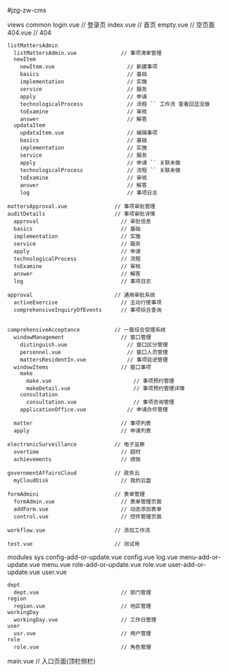 #jzg-zw-cms

views
  common
    login.vue                         // 登录页
    index.vue                         // 首页
    empty.vue                         // 空页面
    404.vue                           // 404

    listMattersAdmin
      listMattersAdmin.vue              // 事项清单管理
      newItem
        newItem.vue                       // 新建事项
        basics                            // 基础
        implementation                    // 实施
        service                           // 服务
        apply                             // 申请
        technologicalProcess              // 流程 `` 工作流 查看回显没做
        toExamine                         // 审核
        answer                            // 解答
      updataItem
        updataItem.vue                    // 编辑事项
        basics                            // 基础
        implementation                    // 实施
        service                           // 服务
        apply                             // 申请 `` 关联未做
        technologicalProcess              // 流程 `` 关联未做
        toExamine                         // 审核 
        answer                            // 解答
        log                               // 事项日志

    mattersApproval.vue               // 事项审批管理
    auditDetails                      // 事项审批详情
      approval                          // 审批信息
      basics                            // 基础
      implementation                    // 实施
      service                           // 服务
      apply                             // 申请
      technologicalProcess              // 流程
      toExamine                         // 审核
      answer                            // 解答
      log                               // 事项日志

    approval                          // 通用审批系统
      activeExercise                    // 主动行使事项
      comprehensiveInquiryOfEvents      // 事项综合查询


    comprehensiveAcceptance           // 一窗综合受理系统
      windowManagement                  // 窗口管理
        distinguish.vue                   // 窗口区分管理
        personnel.vue                     // 窗口人员管理
        mattersResidentIn.vue             // 事项驻进管理
      windowItems                       // 窗口事项
        make
          make.vue                          // 事项预约管理
          makeDetail.vue                    // 事项预约管理详情
        consultation
          consultation.vue                  // 事项咨询管理
        applicationOffice.vue             // 申请办件管理

      matter                            // 事项列表
      apply                             // 申请列表

    electronicSurveillance            // 电子监察
      overtime                          // 超时
      achievements                      // 绩效

    governmentAffairsCloud            // 政务云
      myCloudDisk                       // 我的云盘

    formAdmini                        // 表单管理
      formAdmin.vue                     // 表单管理页面
      addForm.vue                       // 动态添加表单
      control.vue                       // 控件管理页面

    workflow.vue                      // 添加工作流

    test.vue                          // 测试用


  modules
    sys
      config-add-or-update.vue
      config.vue
      log.vue
      menu-add-or-update.vue
      menu.vue
      role-add-or-update.vue
      role.vue
      user-add-or-update.vue
      user.vue

    dept
      dept.vue                          // 部门管理
    region
      region.vue                        // 地区管理
    workingDay
      workingDay.vue                    // 工作日管理
    user
      usr.vue                           // 用户管理
    role
      role.vue                          // 角色管理
  main.vue                            // 入口页面(顶栏侧栏)